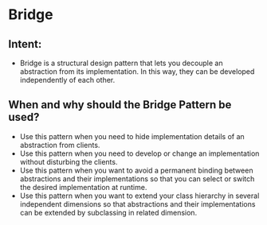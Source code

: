 # Bridge

## Intent:
- Bridge is a structural design pattern that lets you decouple an abstraction from its implementation. In this way, they can be developed independently of each other.

## When and why should the Bridge Pattern be used?
- Use this pattern when you need to hide implementation details of an abstraction from clients.
- Use this pattern when you need to develop or change an implementation without disturbing the clients.
- Use this pattern when you want to avoid a permanent binding between abstractions and their implementations so that you can select or switch the desired implementation at runtime.
- Use this pattern when you want to extend your class hierarchy in several independent dimensions so that abstractions and their implementations can be extended by subclassing in related dimension.
